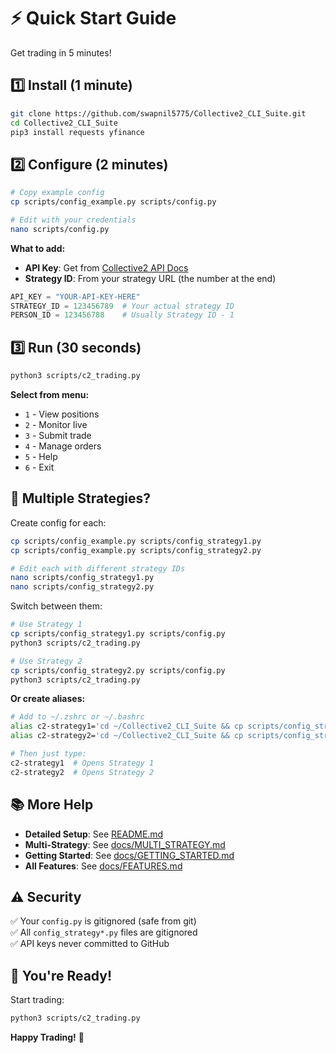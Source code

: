 # ⚡ Quick Start Guide

Get trading in 5 minutes!

## 1️⃣ Install (1 minute)

```bash
git clone https://github.com/swapnil5775/Collective2_CLI_Suite.git
cd Collective2_CLI_Suite
pip3 install requests yfinance
```

## 2️⃣ Configure (2 minutes)

```bash
# Copy example config
cp scripts/config_example.py scripts/config.py

# Edit with your credentials
nano scripts/config.py
```

**What to add:**
- **API Key**: Get from [Collective2 API Docs](https://api-docs.collective2.com/)
- **Strategy ID**: From your strategy URL (the number at the end)

```python
API_KEY = "YOUR-API-KEY-HERE"
STRATEGY_ID = 123456789  # Your actual strategy ID
PERSON_ID = 123456788    # Usually Strategy ID - 1
```

## 3️⃣ Run (30 seconds)

```bash
python3 scripts/c2_trading.py
```

**Select from menu:**
- `1` - View positions
- `2` - Monitor live
- `3` - Submit trade
- `4` - Manage orders
- `5` - Help
- `6` - Exit

## 🎯 Multiple Strategies?

Create config for each:
```bash
cp scripts/config_example.py scripts/config_strategy1.py
cp scripts/config_example.py scripts/config_strategy2.py

# Edit each with different strategy IDs
nano scripts/config_strategy1.py
nano scripts/config_strategy2.py
```

Switch between them:
```bash
# Use Strategy 1
cp scripts/config_strategy1.py scripts/config.py
python3 scripts/c2_trading.py

# Use Strategy 2
cp scripts/config_strategy2.py scripts/config.py
python3 scripts/c2_trading.py
```

**Or create aliases:**
```bash
# Add to ~/.zshrc or ~/.bashrc
alias c2-strategy1='cd ~/Collective2_CLI_Suite && cp scripts/config_strategy1.py scripts/config.py && python3 scripts/c2_trading.py'
alias c2-strategy2='cd ~/Collective2_CLI_Suite && cp scripts/config_strategy2.py scripts/config.py && python3 scripts/c2_trading.py'

# Then just type:
c2-strategy1  # Opens Strategy 1
c2-strategy2  # Opens Strategy 2
```

## 📚 More Help

- **Detailed Setup**: See [README.md](README.md)
- **Multi-Strategy**: See [docs/MULTI_STRATEGY.md](docs/MULTI_STRATEGY.md)
- **Getting Started**: See [docs/GETTING_STARTED.md](docs/GETTING_STARTED.md)
- **All Features**: See [docs/FEATURES.md](docs/FEATURES.md)

## ⚠️ Security

✅ Your `config.py` is gitignored (safe from git)  
✅ All `config_strategy*.py` files are gitignored  
✅ API keys never committed to GitHub  

## 🚀 You're Ready!

Start trading:
```bash
python3 scripts/c2_trading.py
```

**Happy Trading!** 🎉

